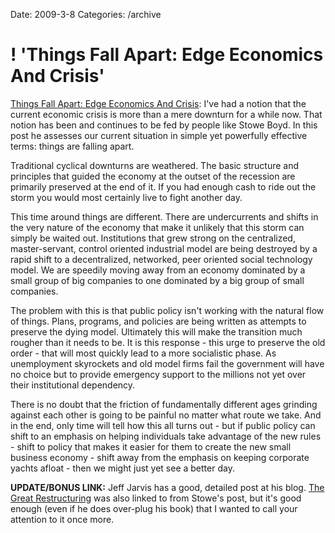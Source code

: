 Date: 2009-3-8
Categories: /archive

# ! 'Things Fall Apart: Edge Economics And Crisis'

<p><a href="http://www.stoweboyd.com/message/2009/03/the-great-whipsawing.html">Things Fall Apart: Edge Economics And Crisis</a>: I've had a notion that the current economic crisis is more than a mere downturn for a while now.  That notion has been and continues to be fed by people like Stowe Boyd.  In this post he assesses our current situation in simple yet powerfully effective terms: things are falling apart.</p>
<p>Traditional cyclical downturns are weathered. The basic structure and principles that guided the economy at the outset of the recession are primarily preserved at the end of it.  If you had enough cash to ride out the storm you would most certainly live to fight another day.</p>
<p>This time around things are different.  There are undercurrents and shifts in the very nature of the economy that make it unlikely that this storm can simply be waited out.  Institutions that grew strong on the centralized, master-servant, control oriented industrial model are being destroyed by a rapid shift to a decentralized, networked, peer oriented social technology model. We are speedily moving away from an economy dominated by a small group of big companies to one dominated by a big group of small companies.</p>
<p>The problem with this is that public policy isn't working with the natural flow of things.  Plans, programs, and policies are being written as attempts to preserve the dying model.  Ultimately this will make the transition much rougher than it needs to be.  It is this response - this urge to preserve the old order - that will most quickly lead to a more socialistic phase. As unemployment skyrockets and old model firms fail the government will have no choice but to provide emergency support to the millions not yet over their institutional dependency. </p>
<p>There is no doubt that the friction of fundamentally different ages grinding against each other is going to be painful no matter what route we take.  And in the end, only time will tell how this all turns out - but if public policy can shift to an emphasis on helping individuals take advantage of the new rules - shift to policy that makes it easier for them to create the new small business economy - shift away from the emphasis on keeping corporate yachts afloat - then we might just yet see a better day.</p>
<p><strong>UPDATE/BONUS LINK:</strong> Jeff Jarvis has a good, detailed post at his blog. <a href="http://www.buzzmachine.com/2009/03/07/the-great-restructuring/"> The Great Restructuring</a> was also linked to from Stowe's post, but it's good enough (even if he does over-plug his book) that I wanted to call your attention to it once more.</p>
